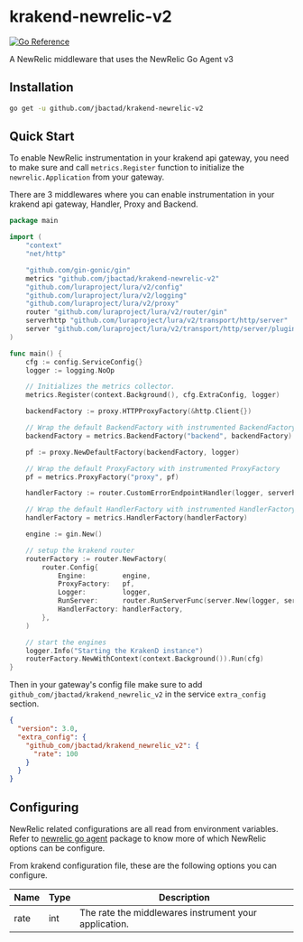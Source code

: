 # krakend-newrelic-v2

[![Go Reference](https://pkg.go.dev/badge/github.com/jbactad/krakend-newrelic-v2.svg)](https://pkg.go.dev/github.com/jbactad/krakend-newrelic-v2)

A NewRelic middleware that uses the NewRelic Go Agent v3

## Installation

```bash
go get -u github.com/jbactad/krakend-newrelic-v2
```

## Quick Start

To enable NewRelic instrumentation in your krakend api gateway,
you need to make sure and call `metrics.Register` function to initialize the `newrelic.Application` from your gateway.

There are 3 middlewares where you can enable instrumentation in your krakend api gateway, Handler, Proxy and Backend.

```go
package main

import (
	"context"
	"net/http"

	"github.com/gin-gonic/gin"
	metrics "github.com/jbactad/krakend-newrelic-v2"
	"github.com/luraproject/lura/v2/config"
	"github.com/luraproject/lura/v2/logging"
	"github.com/luraproject/lura/v2/proxy"
	router "github.com/luraproject/lura/v2/router/gin"
	serverhttp "github.com/luraproject/lura/v2/transport/http/server"
	server "github.com/luraproject/lura/v2/transport/http/server/plugin"
)

func main() {
	cfg := config.ServiceConfig{}
	logger := logging.NoOp

	// Initializes the metrics collector.
	metrics.Register(context.Background(), cfg.ExtraConfig, logger)

	backendFactory := proxy.HTTPProxyFactory(&http.Client{})

	// Wrap the default BackendFactory with instrumented BackendFactory 
	backendFactory = metrics.BackendFactory("backend", backendFactory)

	pf := proxy.NewDefaultFactory(backendFactory, logger)

	// Wrap the default ProxyFactory with instrumented ProxyFactory
	pf = metrics.ProxyFactory("proxy", pf)

	handlerFactory := router.CustomErrorEndpointHandler(logger, serverhttp.DefaultToHTTPError)

	// Wrap the default HandlerFactory with instrumented HandlerFactory
	handlerFactory = metrics.HandlerFactory(handlerFactory)

	engine := gin.New()

	// setup the krakend router
	routerFactory := router.NewFactory(
		router.Config{
			Engine:         engine,
			ProxyFactory:   pf,
			Logger:         logger,
			RunServer:      router.RunServerFunc(server.New(logger, serverhttp.RunServer)),
			HandlerFactory: handlerFactory,
		},
	)

	// start the engines
	logger.Info("Starting the KrakenD instance")
	routerFactory.NewWithContext(context.Background()).Run(cfg)
}
```

Then in your gateway's config file make sure to add `github_com/jbactad/krakend_newrelic_v2` in the
service `extra_config` section.

```json
{
  "version": 3.0,
  "extra_config": {
    "github_com/jbactad/krakend_newrelic_v2": {
      "rate": 100
    }
  }
}
```

## Configuring

NewRelic related configurations are all read from environment variables.
Refer to [newrelic go agent](https://pkg.go.dev/github.com/newrelic/go-agent/v3/newrelic@v3.18.1#ConfigFromEnvironment)
package to know more of which NewRelic options can be configure.

From krakend configuration file, these are the following options you can configure.

| Name | Type | Description                                           |
|------|------|-------------------------------------------------------|
| rate | int  | The rate the middlewares instrument your application. |

